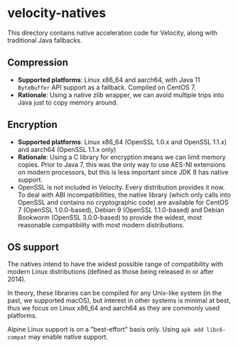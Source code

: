 # velocity-natives

This directory contains native acceleration code for Velocity, along with
traditional Java fallbacks.

## Compression

* **Supported platforms**: Linux x86_64 and aarch64, with Java 11 `ByteBuffer` API support as a
  fallback.
  Compiled on CentOS 7.
* **Rationale**: Using a native zlib wrapper, we can avoid multiple trips into Java just to copy
  memory around.

## Encryption

* **Supported platforms**: Linux x86_64 (OpenSSL 1.0.x and OpenSSL 1.1.x) and aarch64 (OpenSSL 1.1.x
  only)
* **Rationale**: Using a C library for encryption means we can limit memory copies. Prior to Java 7,
  this was the only
  way to use AES-NI extensions on modern processors, but this is less important since JDK 8 has
  native support.
* OpenSSL is not included in Velocity. Every distribution provides it now. To deal with ABI
  incompatibilities,
  the native library (which only calls into OpenSSL and contains no cryptographic code) are
  available for
  CentOS 7 (OpenSSL 1.0.0-based), Debian 9 (OpenSSL 1.1.0-based) and Debian Bookworm (OpenSSL
  3.0.0-based)
  to provide the widest, most reasonable compatibility with most modern distributions.

## OS support

The natives intend to have the widest possible range of compatibility with modern Linux
distributions
(defined as those being released in or after 2014).

In theory, these libraries can be compiled for any Unix-like system (in the past, we supported
macOS),
but interest in other systems is minimal at best, thus we focus on Linux x86_64 and aarch64 as they
are commonly used platforms.

Alpine Linux support is on a "best-effort" basis only. Using `apk add libc6-compat` may enable
native support.